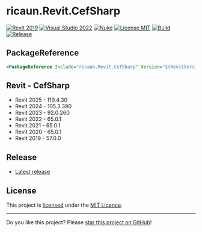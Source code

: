 # ricaun.Revit.CefSharp

[![Revit 2019](https://img.shields.io/badge/Revit-2019+-blue.svg)](https://github.com/ricaun-io/ricaun.Revit.CefSharp)
[![Visual Studio 2022](https://img.shields.io/badge/Visual%20Studio-2022-blue)](https://github.com/ricaun-io/ricaun.Revit.CefSharp)
[![Nuke](https://img.shields.io/badge/Nuke-Build-blue)](https://nuke.build/)
[![License MIT](https://img.shields.io/badge/License-MIT-blue.svg)](LICENSE)
[![Build](https://github.com/ricaun-io/ricaun.Revit.CefSharp/actions/workflows/Build.yml/badge.svg)](https://github.com/ricaun-io/ricaun.Revit.CefSharp/actions)
[![Release](https://img.shields.io/nuget/v/ricaun.Revit.CefSharp?logo=nuget&label=release&color=blue)](https://www.nuget.org/packages/ricaun.Revit.CefSharp)

## PackageReference
```xml
<PackageReference Include="ricaun.Revit.CefSharp" Version="$(RevitVersion).*" IncludeAssets="build; compile" PrivateAssets="All" />
```

## Revit - CefSharp
* Revit 2025 - 119.4.30
* Revit 2024 - 105.3.390
* Revit 2023 - 92.0.260
* Revit 2022 - 65.0.1
* Revit 2021 - 65.0.1
* Revit 2020 - 65.0.1
* Revit 2019 - 57.0.0

## Release

* [Latest release](https://github.com/ricaun-io/ricaun.Revit.CefSharp/releases/latest)

## License

This project is [licensed](LICENSE) under the [MIT Licence](https://en.wikipedia.org/wiki/MIT_License).

---

Do you like this project? Please [star this project on GitHub](https://github.com/ricaun-io/ricaun.Revit.CefSharp/stargazers)!
